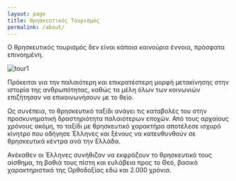 ```yaml
---
layout: page
title: Θρησκευτικός Τουρισμός
permalink: /about/
---
```


Ο θρησκευτικός τουρισμός δεν είναι κάποια καινούρια έννοια, πρόσφατα επινοημένη. 

![tour1](../assets/img/tour1.png)

Πρόκειται για την παλαιότερη και επικρατέστερη μορφή μετακίνησης στην ιστορία της ανθρωπότητας, καθώς τα μέλη όλων των κοινωνιών επιζήτησαν να επικοινωνήσουν με το θείο.

Ως συνέπεια, το θρησκευτικό ταξίδι ανάγει τις καταβολές του στην προσκυνηματική δραστηριότητα παλαιότερων εποχών. Από τους αρχαίους χρόνους ακόμη, το ταξίδι με θρησκευτικό χαρακτήρα αποτέλεσε ισχυρό κίνητρο που οδήγησε Έλληνες και ξένους να κατευθυνθούν σε θρησκευτικά κέντρα ανά την Ελλάδα.

Ανέκαθεν οι Έλληνες συνήθιζαν να εκφράζουν το θρησκευτικό τους αίσθημα, τη βαθιά τους πίστη και ευλάβεια προς το Θεό, βασικό χαρακτηριστικό της Ορθοδοξίας εδώ και 2.000 χρόνια.
